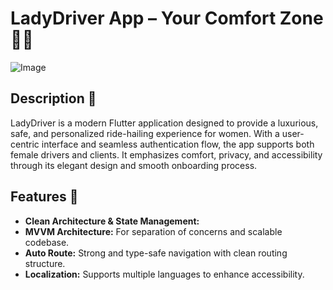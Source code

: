 # LadyDriver App – Your Comfort Zone 👩‍✈

![Image](https://github.com/user-attachments/assets/1d3db1a6-a637-4503-9eef-b0eaece5f28e)

## Description 📄

LadyDriver is a modern Flutter application designed to provide a luxurious, safe, and personalized ride-hailing experience for women. With a user-centric interface and seamless authentication flow, the app supports both female drivers and clients. It emphasizes comfort, privacy, and accessibility through its elegant design and smooth onboarding process.


## Features 🚀

-  **Clean Architecture & State Management:**
  -  **MVVM Architecture:** For separation of concerns and scalable codebase.
  -   **Auto Route:** Strong and type-safe navigation with clean routing structure.
  -  **Localization:** Supports multiple languages to enhance accessibility.

